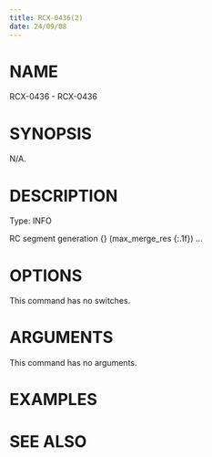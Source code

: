 ```yaml
---
title: RCX-0436(2)
date: 24/09/08
---
```


# NAME

RCX-0436 - RCX-0436

# SYNOPSIS

N/A.

# DESCRIPTION

Type: INFO

RC segment generation {} (max_merge_res {:.1f}) ...

# OPTIONS

This command has no switches.

# ARGUMENTS

This command has no arguments.

# EXAMPLES

# SEE ALSO
